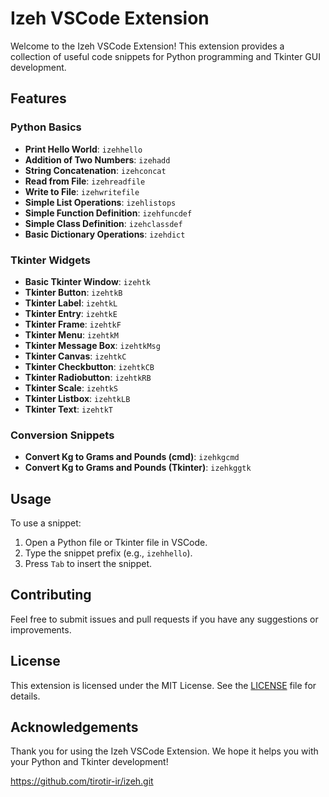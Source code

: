 # Izeh VSCode Extension

Welcome to the Izeh VSCode Extension! This extension provides a collection of useful code snippets for Python programming and Tkinter GUI development.

## Features

### Python Basics
- **Print Hello World**: `izehhello`
- **Addition of Two Numbers**: `izehadd`
- **String Concatenation**: `izehconcat`
- **Read from File**: `izehreadfile`
- **Write to File**: `izehwritefile`
- **Simple List Operations**: `izehlistops`
- **Simple Function Definition**: `izehfuncdef`
- **Simple Class Definition**: `izehclassdef`
- **Basic Dictionary Operations**: `izehdict`

### Tkinter Widgets
- **Basic Tkinter Window**: `izehtk`
- **Tkinter Button**: `izehtkB`
- **Tkinter Label**: `izehtkL`
- **Tkinter Entry**: `izehtkE`
- **Tkinter Frame**: `izehtkF`
- **Tkinter Menu**: `izehtkM`
- **Tkinter Message Box**: `izehtkMsg`
- **Tkinter Canvas**: `izehtkC`
- **Tkinter Checkbutton**: `izehtkCB`
- **Tkinter Radiobutton**: `izehtkRB`
- **Tkinter Scale**: `izehtkS`
- **Tkinter Listbox**: `izehtkLB`
- **Tkinter Text**: `izehtkT`

### Conversion Snippets
- **Convert Kg to Grams and Pounds (cmd)**: `izehkgcmd`
- **Convert Kg to Grams and Pounds (Tkinter)**: `izehkggtk`

## Usage

To use a snippet:
1. Open a Python file or Tkinter file in VSCode.
2. Type the snippet prefix (e.g., `izehhello`).
3. Press `Tab` to insert the snippet.

## Contributing

Feel free to submit issues and pull requests if you have any suggestions or improvements.

## License

This extension is licensed under the MIT License. See the [LICENSE](LICENSE) file for details.

## Acknowledgements

Thank you for using the Izeh VSCode Extension. We hope it helps you with your Python and Tkinter development!


https://github.com/tirotir-ir/izeh.git

